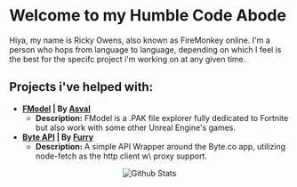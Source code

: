 # Welcome to my Humble Code Abode

Hiya, my name is Ricky Owens, also known as FireMonkey online. I'm a person who hops from language to language, depending on which I feel is the best for the specifc project i'm working on at any given time.

## Projects i've helped with:

* **[FModel](https://github.com/iAmAsval/FModel) | By [Asval](https://github.com/iAmAsval)**
  * **Description:** FModel is a .PAK file explorer fully dedicated to Fortnite but also work with some other Unreal Engine's games.
* **[Byte API](https://github.com/Furry/byte-api) | By [Furry](https://github.com/Furry)**
  * **Description:** A simple API Wrapper around the Byte.co app, utilizing node-fetch as the http client w\ proxy support.

<p align="center">
   <img src="https://github-readme-stats.vercel.app/api?username=iFireMonkey&&show_icons=true&title_color=ffffff&icon_color=98ff98&text_color=98ff98&bg_color=151515" alt="Github Stats"/>
</p>
